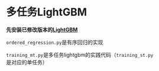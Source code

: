 # 多任务LightGBM

**先安装已修改版本的[LightGBM](https://github.com/antmachineintelligence/mtgbmcode)**

`ordered_regression.py`是有序回归的实现

`training_mt.py`是多任务lightgbm的实践代码（`training_st.py`是对应的单任务）
